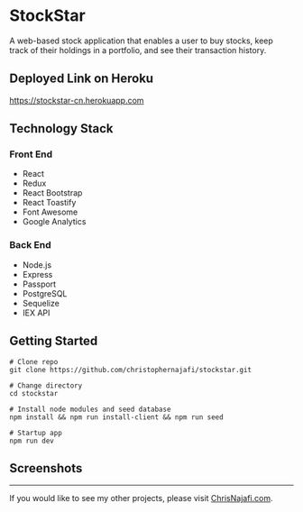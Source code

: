 # StockStar

A web-based stock application that enables a user to buy stocks, keep track of their holdings in a portfolio, and see their transaction history.

## Deployed Link on Heroku

<https://stockstar-cn.herokuapp.com>

## Technology Stack

### Front End

- React
- Redux
- React Bootstrap
- React Toastify
- Font Awesome
- Google Analytics

### Back End

- Node.js
- Express
- Passport
- PostgreSQL
- Sequelize
- IEX API

## Getting Started

```shell
# Clone repo
git clone https://github.com/christophernajafi/stockstar.git

# Change directory
cd stockstar

# Install node modules and seed database
npm install && npm run install-client && npm run seed

# Startup app
npm run dev
```

## Screenshots

---

If you would like to see my other projects, please visit [ChrisNajafi.com](https://www.chrisnajafi.com/).
